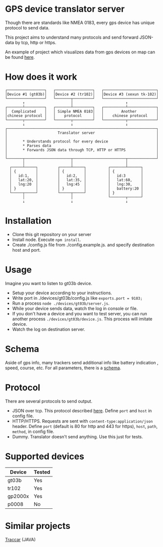 # GPS device translator server

Though there are standards like NMEA 0183, every gps device has unique protocol to send data.

This project aims to understand many protocols and send forward JSON-data by tcp, http or https.

An example of project which visualizes data from gps devices on map can be found
[here](https://github.com/vinograd19/gps-web-tracker).


# How does it work

```
┌─────────────────┐   ┌─────────────────┐   ┌────────────────────────┐
│Device #1 (gt03b)│   │Device #2 (tr102)│   │Device #3 (xexun tk-102)│
└─────────────────┘   └───────┬─────────┘   └────────────────────────┘
        ↑                     │                        ↑
┌───────┴─────────┐   ┌───────┴─────────┐   ┌──────────┴─────────────┐
│  Complicated    │   │ Simple NMEA 0183│   │        Another         │
│chinese protocol │   │    protocol     │   │    chinese protocol    │
└───────┬─────────┘   └───────┬─────────┘   └──────────┬─────────────┘
        ↓                     ↓                        ↓
┌────────────────────────────────────────────────────────────────────┐
│                       Translator server                            │
│                                                                    │
│       * Understands protocol for every device                      │
│       * Parses data                                                │
│       * Forwards JSON data through TCP, HTTP or HTTPS              │
│                                                                    │
└───────┬─────────────────────┬────────────────────────┬─────────────┘
        │                     │                        │
  ┌─────┴─────┐         ┌─────┴─────┐          ┌───────┴──────┐
  │ {         │         │ {         │          │ {            │
  │   id:1,   │         │   id:2,   │          │   id:3       │
  │   lat:20, │         │   lat:35, │          │   lat:60,    │
  │   lng:20  │         │   lng:45  │          │   lng:30,    │
  │ }         │         │ }         │          │   battery:20 │
  └─────┬─────┘         └─────┬─────┘          │ }            │
        │                     │                └───────┬──────┘
        ↓                     ↓                        ↓

```

# Installation

* Clone this git repository on your server
* Install node. Execute `npm install`.
* Create ./config.js file from ./config.example.js. and specify destination host and port.

# Usage

Imagine you want to listen to gt03b device.

* Setup your device according to your instructions.
* Write port in ./devices/gt03b/config.js like `exports.port = 9103;`
* Run a process `node ./devices/gt03b/server.js`.
* While your device sends data, watch the log in console or file.
* If you don't have a device and you want to test server, you can run another process `./devices/gt03b/device.js`. This
process will imitate device.
* Watch the log on destination server.

# Schema

Aside of gps info, many trackers send additional info like battery indication , speed, course, etc.
For all parameters, there is a [schema](https://github.com/vinograd19/gps-devices/blob/master/schema.json).

# Protocol

There are several protocols to send output.

* JSON over tcp. This protocol described [here](https://github.com/turn/json-over-tcp).
Define `port` and `host` in config file.
* HTTP/HTTPS. Requests are sent with `content-type:application/json` header.
Define `port` (default is 80 for http and 443 for https), `host`, `path`, `method`,  in config file.
* Dummy. Translator doesn't send anything. Use this just for tests.

# Supported devices

Device | Tested
--- | ---
gt03b | Yes
tr102 | Yes
gp2000x | Yes
p0008 | No


# Similar projects

[Traccar](https://github.com/tananaev/traccar) (JAVA)